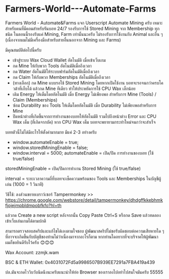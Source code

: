 # Farmers-World---Automate-Farms
Farmers World - Automate&amp;Farms
แจก Userscript Automate Mining ครับ
เหมาะสำหรับคนที่มีคอมสำหรับรันบอท 24/7
รองรับการใช้ Stored Mining จาก Membership ทุกชนิด
ในตอนนี้รองรับแค่ Mining, Farm เท่านั้นนะครับ
ไม่รองรับการใช้งานกับ Animal และอื่น ๆ
(เนื่องจากผมไม่มีเครื่องมือสำหรับสายอื่นนอกจาก Mining และ Farms)

มีคุณสมบัติต่อไปนี้ครับ
  - เข้าสู่ระบบ Wax Cloud Wallet อัตโนมัติ เมื่อเข้าเว็บเกม
  - กด Mine ให้กับพวก Tools อัตโนมัติเมื่อถึงเวลา
  - กด Water อัตโนมัติให้ระบบฟาร์มอัตโนมัติเมื่อถึงเวลา
  - กด Claim ให้กับพวก Memberships อัตโนมัติเมื่อถึงเวลา
  - (ทางเลือก) กด Mine แบบรอใช้ Stored Mining
    โดยหากเปิดใช้งาน บอทจะรอจนกว่าครบโควต้าที่เก็บได้
    แล้วกด Mine ทีเดียว ทำให้ประหยัดการใช้ CPU Wax เล็กน้อย
  - เติม Energy ให้เต็มโดยอัตโนมัติ เมื่อ Energy ไม่เพียงพอ
    สำหรับการ Mine (Tools) / Claim (Memberships)
  - ซ่อม Durability ของ Tools ให้เต็มโดยอัตโนมัติ
    เมื่อ Durability ไม่เพียงพอสำหรับการ Mine
  - ปิดหน้าต่างที่เกิดขึ้นจากการทำงานของบอทให้อัตโนมัติ
    รวมไปถึงหน้าต่าง Error และ CPU Wax เต็ม (ที่เกิดจากบัค)
    หาก CPU Wax เต็ม บอทจะพยายามกระทำใหม่จนกว่าจะสำเร็จ
    
บอทตัวนี้ไม่ได้มีอะไรให้ตั้งค่ามากมาย มีแค่ 2-3 อย่างครับ
  - window.automateEnable = true;
  - window.storedMiningEnable = false;
  - window.interval = 5000;
automateEnable = เปิด/ปิด การทำงานของบอท (ใช้ true/false)

storedMiningEnable = เปิด/ปิดการทำงาน Stored Mining (ใช้ true/false)

interval = ระยะเวลาความถี่ที่บอทจะเช็คความพร้อมของ Tools และ Memberships ในบัญชีผู้เล่น (1000 = 1 วินาที)

วิธีใช้:
ลงส่วนขยายเบราว์เซอร์ Tampermonkey >> 
https://chrome.google.com/webstore/detail/tampermonkey/dhdgffkkebhmkfjojejmpbldmpobfkfo?hl=th

แล้วกด Create a new script หลังจากนั้น Copy Paste
Ctrl+S หรือกด Save แล้วทดลองเข้าเว็บเล่นเกมได้ตามปกติ

สามารถตรวจสอบสคริปและแก้ไขได้เองตามใจชอบ
ผู้พัฒนาสคริปไม่ขอรับผิดชอบต่อความเสียหายใด ๆ
ที่อาจจะเกิดขึ้นกับบัญชีของท่านไม่ว่าเนื่องมาจากอะไรก็ตาม
หากท่านใดอยากที่จะบริจาคให้ผู้พัฒนา
ผมก็ขอยินดีรับไว้ครับ 😊😊😊

Wax Account: zzmjk.wam

BSC & ETH Wallet: 0x4031072Fd5a9986507B939EE7291a7FBA419a439

ปล.มันจะกดไววิบวับนิดนึงนะครับแนะนำให้ย่อ Browser ของเราลงไปอย่าไปสนใจมันครับ 55555
